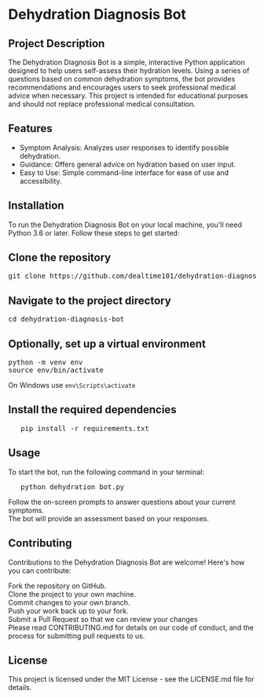 # Dehydration Diagnosis Bot
## Project Description
The Dehydration Diagnosis Bot is a simple, interactive Python application designed to help users self-assess their hydration levels. Using a series of questions based on common dehydration symptoms, the bot provides recommendations and encourages users to seek professional medical advice when necessary. This project is intended for educational purposes and should not replace professional medical consultation.

## Features
- Symptom Analysis: Analyzes user responses to identify possible dehydration.
- Guidance: Offers general advice on hydration based on user input.
- Easy to Use: Simple command-line interface for ease of use and accessibility.

## Installation
To run the Dehydration Diagnosis Bot on your local machine, you'll need Python 3.6 or later. Follow these steps to get started:

## Clone the repository
<pre>
git clone https://github.com/dealtime101/dehydration-diagnosis-bot.git
</pre>

## Navigate to the project directory
<pre>
cd dehydration-diagnosis-bot
</pre>

## Optionally, set up a virtual environment
<pre>
python -m venv env
source env/bin/activate  
</pre>  
On Windows use `env\Scripts\activate`

## Install the required dependencies
<pre>
   pip install -r requirements.txt
</pre>


## Usage
 To start the bot, run the following command in your terminal:
<pre>
   python dehydration_bot.py
</pre>

Follow the on-screen prompts to answer questions about your current symptoms.   
The bot will provide an assessment based on your responses.

## Contributing
Contributions to the Dehydration Diagnosis Bot are welcome! Here's how you can contribute:

Fork the repository on GitHub.  
Clone the project to your own machine.  
Commit changes to your own branch.  
Push your work back up to your fork.  
Submit a Pull Request so that we can review your changes  
Please read CONTRIBUTING.md for details on our code of conduct, and the process for submitting pull requests to us.  

## License
This project is licensed under the MIT License - see the LICENSE.md file for details.
